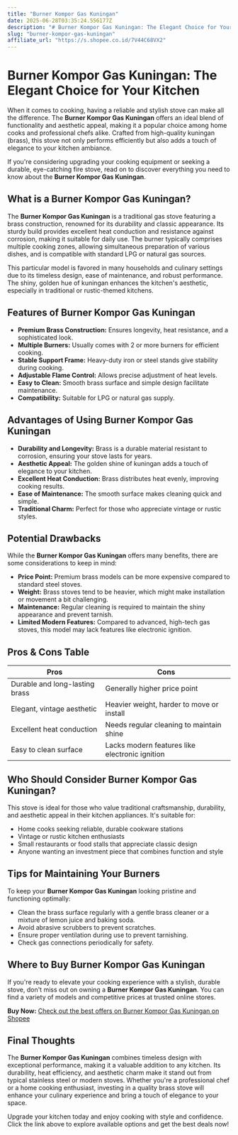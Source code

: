 ```yaml
---
title: "Burner Kompor Gas Kuningan"
date: 2025-06-28T03:35:24.556177Z
description: "# Burner Kompor Gas Kuningan: The Elegant Choice for Your Kitchen..."
slug: "burner-kompor-gas-kuningan"
affiliate_url: "https://s.shopee.co.id/7V44C68VX2"
---
```

# Burner Kompor Gas Kuningan: The Elegant Choice for Your Kitchen

When it comes to cooking, having a reliable and stylish stove can make all the difference. The **Burner Kompor Gas Kuningan** offers an ideal blend of functionality and aesthetic appeal, making it a popular choice among home cooks and professional chefs alike. Crafted from high-quality kuningan (brass), this stove not only performs efficiently but also adds a touch of elegance to your kitchen ambiance.

If you're considering upgrading your cooking equipment or seeking a durable, eye-catching fire stove, read on to discover everything you need to know about the **Burner Kompor Gas Kuningan**.

## What is a Burner Kompor Gas Kuningan?

The **Burner Kompor Gas Kuningan** is a traditional gas stove featuring a brass construction, renowned for its durability and classic appearance. Its sturdy build provides excellent heat conduction and resistance against corrosion, making it suitable for daily use. The burner typically comprises multiple cooking zones, allowing simultaneous preparation of various dishes, and is compatible with standard LPG or natural gas sources.

This particular model is favored in many households and culinary settings due to its timeless design, ease of maintenance, and robust performance. The shiny, golden hue of kuningan enhances the kitchen's aesthetic, especially in traditional or rustic-themed kitchens.

## Features of Burner Kompor Gas Kuningan

- **Premium Brass Construction:** Ensures longevity, heat resistance, and a sophisticated look.
- **Multiple Burners:** Usually comes with 2 or more burners for efficient cooking.
- **Stable Support Frame:** Heavy-duty iron or steel stands give stability during cooking.
- **Adjustable Flame Control:** Allows precise adjustment of heat levels.
- **Easy to Clean:** Smooth brass surface and simple design facilitate maintenance.
- **Compatibility:** Suitable for LPG or natural gas supply.

## Advantages of Using Burner Kompor Gas Kuningan

- **Durability and Longevity:** Brass is a durable material resistant to corrosion, ensuring your stove lasts for years.
- **Aesthetic Appeal:** The golden shine of kuningan adds a touch of elegance to your kitchen.
- **Excellent Heat Conduction:** Brass distributes heat evenly, improving cooking results.
- **Ease of Maintenance:** The smooth surface makes cleaning quick and simple.
- **Traditional Charm:** Perfect for those who appreciate vintage or rustic styles.

## Potential Drawbacks

While the **Burner Kompor Gas Kuningan** offers many benefits, there are some considerations to keep in mind:

- **Price Point:** Premium brass models can be more expensive compared to standard steel stoves.
- **Weight:** Brass stoves tend to be heavier, which might make installation or movement a bit challenging.
- **Maintenance:** Regular cleaning is required to maintain the shiny appearance and prevent tarnish.
- **Limited Modern Features:** Compared to advanced, high-tech gas stoves, this model may lack features like electronic ignition.

## Pros & Cons Table

| Pros                                    | Cons                                              |
|-----------------------------------------|---------------------------------------------------|
| Durable and long-lasting brass      | Generally higher price point                     |
| Elegant, vintage aesthetic           | Heavier weight, harder to move or install      |
| Excellent heat conduction            | Needs regular cleaning to maintain shine       |
| Easy to clean surface                  | Lacks modern features like electronic ignition |

## Who Should Consider Burner Kompor Gas Kuningan?

This stove is ideal for those who value traditional craftsmanship, durability, and aesthetic appeal in their kitchen appliances. It's suitable for:

- Home cooks seeking reliable, durable cookware stations
- Vintage or rustic kitchen enthusiasts
- Small restaurants or food stalls that appreciate classic design
- Anyone wanting an investment piece that combines function and style

## Tips for Maintaining Your Burners

To keep your **Burner Kompor Gas Kuningan** looking pristine and functioning optimally:

- Clean the brass surface regularly with a gentle brass cleaner or a mixture of lemon juice and baking soda.
- Avoid abrasive scrubbers to prevent scratches.
- Ensure proper ventilation during use to prevent tarnishing.
- Check gas connections periodically for safety.

## Where to Buy Burner Kompor Gas Kuningan

If you're ready to elevate your cooking experience with a stylish, durable stove, don't miss out on owning a **Burner Kompor Gas Kuningan**. You can find a variety of models and competitive prices at trusted online stores.

**Buy Now:** [Check out the best offers on Burner Kompor Gas Kuningan on Shopee](https://s.shopee.co.id/7V44C68VX2)

## Final Thoughts

The **Burner Kompor Gas Kuningan** combines timeless design with exceptional performance, making it a valuable addition to any kitchen. Its durability, heat efficiency, and aesthetic charm make it stand out from typical stainless steel or modern stoves. Whether you're a professional chef or a home cooking enthusiast, investing in a quality brass stove will enhance your culinary experience and bring a touch of elegance to your space.

Upgrade your kitchen today and enjoy cooking with style and confidence. Click the link above to explore available options and get the best deals now!